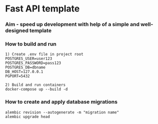 # Fast API template

### Aim - speed ​​up development with help of a simple and well-designed template


### How to build and run
```
1) Create .env file in project root
POSTGRES_USER=user123
POSTGRES_PASSWORD=pass123
POSTGRES_DB=dbname
DB_HOST=127.0.0.1
PGPORT=5432

2) Build and run containers
docker-compose up --build -d
```


### How to create and apply database migrations
```
alembic revision --autogenerate -m "migration name"
alembic upgrade head
```